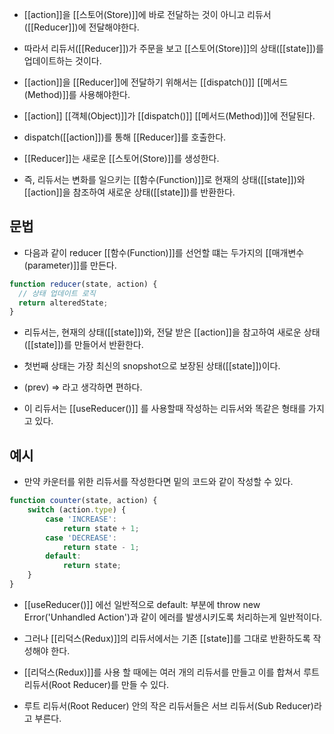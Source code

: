 - [[action]]을 [[스토어(Store)]]에 바로 전달하는 것이 아니고 리듀서([[Reducer]])에 전달해야한다.

- 따라서 리듀서([[Reducer]])가 주문을 보고 [[스토어(Store)]]의 상태([[state]])를 업데이트하는 것이다.

- [[action]]을 [[Reducer]]에 전달하기 위해서는 [[dispatch()]] [[메서드(Method)]]를 사용해야한다.
- [[action]] [[객체(Object)]]가 [[dispatch()]] [[메서드(Method)]]에 전달된다.
- dispatch([[action]])를 통해 [[Reducer]]를 호출한다.

- [[Reducer]]는 새로운 [[스토어(Store)]]를 생성한다.

- 즉, 리듀서는 변화를 일으키는 [[함수(Function)]]로 현재의 상태([[state]])와 [[action]]을 참조하여 새로운 상태([[state]])를 반환한다.

## 문법

- 다음과 같이 reducer [[함수(Function)]]를 선언할 떄는 두가지의 [[매개변수(parameter)]]를 만든다.

```jsx
function reducer(state, action) {
  // 상태 업데이트 로직
  return alteredState;
}
```

- 리듀서는, 현재의 상태([[state]])와, 전달 받은 [[action]]을 참고하여 새로운 상태([[state]])를 만들어서 반환한다.
- 첫번째 상태는 가장 최신의 snopshot으로 보장된 상태([[state]])이다. 
- (prev) => 라고 생각하면 편하다.

- 이 리듀서는 [[useReducer()]] 를 사용할때 작성하는 리듀서와 똑같은 형태를 가지고 있다.


## 예시

- 만약 카운터를 위한 리듀서를 작성한다면 밑의 코드와 같이 작성할 수 있다.

```jsx
function counter(state, action) {
	switch (action.type) {
	    case 'INCREASE':
			return state + 1;
		case 'DECREASE':
		    return state - 1;
	    default:
		    return state;
	}
}
```

- [[useReducer()]] 에선 일반적으로 default: 부분에 throw new Error('Unhandled Action')과 같이 에러를 발생시키도록 처리하는게 일반적이다.
- 그러나 [[리덕스(Redux)]]의 리듀서에서는 기존 [[state]]를 그대로 반환하도록 작성해야 한다.

- [[리덕스(Redux)]]를 사용 할 때에는 여러 개의 리듀서를 만들고 이를 합쳐서 루트 리듀서(Root Reducer)를 만들 수 있다.
- 루트 리듀서(Root Reducer) 안의 작은 리듀서들은 서브 리듀서(Sub Reducer)라고 부른다.
